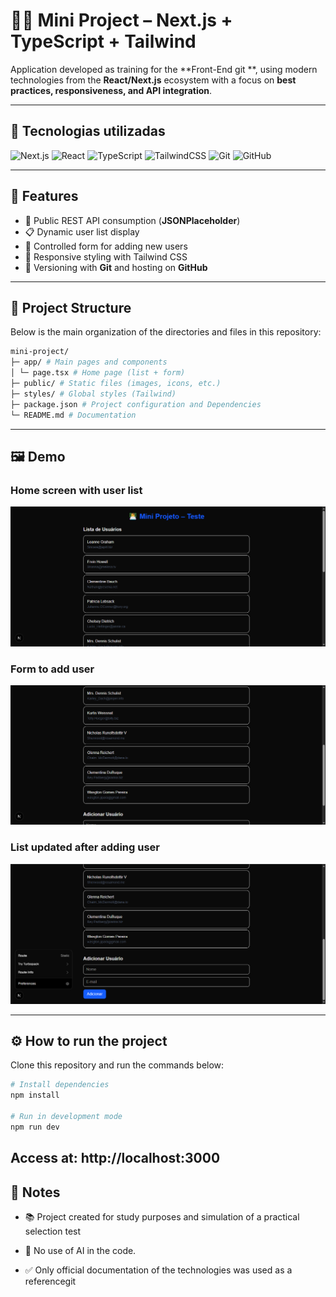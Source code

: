 # 👨‍💻 Mini Project – Next.js + TypeScript + Tailwind

Application developed as training for the **Front-End git **, using modern technologies from the **React/Next.js** ecosystem with a focus on **best practices, responsiveness, and API integration**.

---

## 🚀 Tecnologias utilizadas
![Next.js](https://img.shields.io/badge/Next.js-000000?style=for-the-badge&logo=nextdotjs&logoColor=white)
![React](https://img.shields.io/badge/React-20232A?style=for-the-badge&logo=react&logoColor=61DAFB)
![TypeScript](https://img.shields.io/badge/TypeScript-3178C6?style=for-the-badge&logo=typescript&logoColor=white)
![TailwindCSS](https://img.shields.io/badge/TailwindCSS-38B2AC?style=for-the-badge&logo=tailwind-css&logoColor=white)
![Git](https://img.shields.io/badge/Git-F05032?style=for-the-badge&logo=git&logoColor=white)
![GitHub](https://img.shields.io/badge/GitHub-181717?style=for-the-badge&logo=github&logoColor=white)

---

## 🎯 Features
- 🔗 Public REST API consumption (**JSONPlaceholder**)
- 📋 Dynamic user list display
- 📝 Controlled form for adding new users
- 📱 Responsive styling with Tailwind CSS
- 💾 Versioning with **Git** and hosting on **GitHub**

---

## 📂 Project Structure

Below is the main organization of the directories and files in this repository:

```sh
mini-project/
├─ app/ # Main pages and components
│ └─ page.tsx # Home page (list + form)
├─ public/ # Static files (images, icons, etc.)
├─ styles/ # Global styles (Tailwind)
├─ package.json # Project configuration and Dependencies
└─ README.md # Documentation
```
---

## 🖼️ Demo

### Home screen with user list
<img src="./public/Capturar01.PNG" alt="Home screen printout" width="700"/>

### Form to add user
<img src="./public/Capturar02.PNG" alt="Form printout" width="700"/>

### List updated after adding user
<img src="./public/Capturar03.PNG" alt="Updated list printout" width="700"/>

---

## ⚙️ How to run the project
Clone this repository and run the commands below:

```sh
# Install dependencies
npm install

# Run in development mode
npm run dev
```
## Access at: http://localhost:3000

## 📌 Notes

- 📚 Project created for study purposes and simulation of a practical selection test

- 🤖 No use of AI in the code.

- ✅ Only official documentation of the technologies was used as a referencegit 